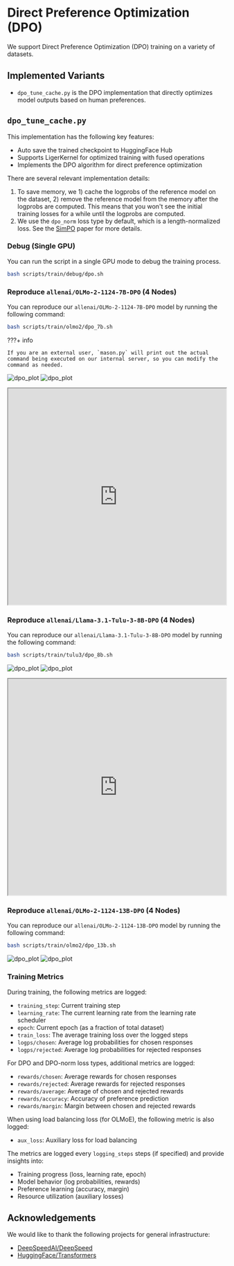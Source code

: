 # Direct Preference Optimization (DPO)

We support Direct Preference Optimization (DPO) training on a variety of datasets.

## Implemented Variants

- `dpo_tune_cache.py` is the DPO implementation that directly optimizes model outputs based on human preferences.

## `dpo_tune_cache.py`

This implementation has the following key features:

- Auto save the trained checkpoint to HuggingFace Hub
- Supports LigerKernel for optimized training with fused operations
- Implements the DPO algorithm for direct preference optimization


There are several relevant implementation details:

1. To save memory, we 1) cache the logprobs of the reference model on the dataset, 2) remove the reference model from the memory after the logprobs are computed. This means that you won't see the initial training losses for a while until the logprobs are computed.
2. We use the `dpo_norm` loss type by default, which is a length-normalized loss. See the [SimPO](https://arxiv.org/abs/2405.14734) paper for more details.




### Debug (Single GPU)

You can run the script in a single GPU mode to debug the training process.

```bash
bash scripts/train/debug/dpo.sh
```

### Reproduce `allenai/OLMo-2-1124-7B-DPO` (4 Nodes)

You can reproduce our `allenai/OLMo-2-1124-7B-DPO` model by running the following command:

```bash
bash scripts/train/olmo2/dpo_7b.sh
```

???+ info

    If you are an external user, `mason.py` will print out the actual command being executed on our internal server, so you can modify the command as needed.

![dpo_plot](dpo/olmo2_7b_dpo.png)
![dpo_plot](dpo/olmo2_7b_dpo-time.png)

<iframe loading="lazy" src="https://wandb.ai/ai2-llm/open_instruct_public/reports/OLMo-2-7B-DPO--VmlldzoxMTkyNzUyOA" style="width:100%; height:500px" title="OLMo2-7B-DPO"></iframe>

### Reproduce `allenai/Llama-3.1-Tulu-3-8B-DPO` (4 Nodes)

You can reproduce our `allenai/Llama-3.1-Tulu-3-8B-DPO` model by running the following command:

```bash
bash scripts/train/tulu3/dpo_8b.sh
```

![dpo_plot](dpo/tulu3_8b_dpo.png)
![dpo_plot](dpo/tulu3_8b_dpo-time.png)

<iframe loading="lazy" src="https://wandb.ai/ai2-llm/open_instruct_public/reports/Tulu3-8B-DPO--VmlldzoxMTg3NjY4Nw" style="width:100%; height:500px" title="Tulu3-8B-DPO"></iframe>


### Reproduce `allenai/OLMo-2-1124-13B-DPO` (4 Nodes)

You can reproduce our `allenai/OLMo-2-1124-13B-DPO` model by running the following command:

```bash
bash scripts/train/olmo2/dpo_13b.sh
```

![dpo_plot](dpo/olmo2_13b_dpo.png)
![dpo_plot](dpo/olmo2_13b_dpo-time.png)

### Training Metrics

During training, the following metrics are logged:

- `training_step`: Current training step
- `learning_rate`: The current learning rate from the learning rate scheduler
- `epoch`: Current epoch (as a fraction of total dataset)
- `train_loss`: The average training loss over the logged steps
- `logps/chosen`: Average log probabilities for chosen responses
- `logps/rejected`: Average log probabilities for rejected responses

For DPO and DPO-norm loss types, additional metrics are logged:

- `rewards/chosen`: Average rewards for chosen responses
- `rewards/rejected`: Average rewards for rejected responses
- `rewards/average`: Average of chosen and rejected rewards
- `rewards/accuracy`: Accuracy of preference prediction
- `rewards/margin`: Margin between chosen and rejected rewards

When using load balancing loss (for OLMoE), the following metric is also logged:

- `aux_loss`: Auxiliary loss for load balancing

The metrics are logged every `logging_steps` steps (if specified) and provide insights into:

- Training progress (loss, learning rate, epoch)
- Model behavior (log probabilities, rewards)
- Preference learning (accuracy, margin)
- Resource utilization (auxiliary losses)

## Acknowledgements

We would like to thank the following projects for general infrastructure:

- [DeepSpeedAI/DeepSpeed](https://github.com/deepspeedai/DeepSpeed)
- [HuggingFace/Transformers](https://github.com/huggingface/transformers) 